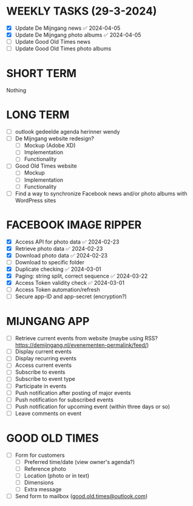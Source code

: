 # WEEKLY TASKS (29-3-2024)
- [x] Update De Mijngang news ✅ 2024-04-05
- [x] Update De Mijngang photo albums ✅ 2024-04-05
- [ ] Update Good Old Times news
- [ ] Update Good Old Times photo albums
# SHORT TERM
Nothing
# LONG TERM
- [ ] outlook gedeelde agenda herinner wendy
- [ ] De Mijngang website redesign?
	- [ ] Mockup (Adobe XD)
	- [ ] Implementation
	- [ ] Functionality
- [ ] Good Old Times website
	- [ ] Mockup
	- [ ] Implementation
	- [ ] Functionality
- [ ] Find a way to synchronize Facebook news and/or photo albums with WordPress sites
# FACEBOOK IMAGE RIPPER
- [x] Access API for photo data ✅ 2024-02-23
- [x] Retrieve photo data ✅ 2024-02-23
- [x] Download photo data ✅ 2024-02-23
- [ ] Download to specific folder
- [x] Duplicate checking ✅ 2024-03-01
- [x] Paging: string split, correct sequence ✅ 2024-03-22
- [x] Access Token validity check ✅ 2024-03-01
- [ ] Access Token automation/refresh
- [ ] Secure app-ID and app-secret (encryption?)
# MIJNGANG APP
- [ ] Retrieve current events from website (maybe using RSS? https://demijngang.nl/evenementen-permalink/feed/)
- [ ] Display current events
- [ ] Display recurring events
- [ ] Access current events
- [ ] Subscribe to events
- [ ] Subscribe to event type
- [ ] Participate in events
- [ ] Push notification after posting of major events
- [ ] Push notification for subscribed events
- [ ] Push notification for upcoming event (within three days or so)
- [ ] Leave comments on event
# GOOD OLD TIMES
- [ ] Form for customers
	- [ ] Preferred time/date (view owner's agenda?)
	- [ ] Reference photo
	- [ ] Location (photo or in text)
	- [ ] Dimensions
	- [ ] Extra message
- [ ] Send form to mailbox (good.old.times@outlook.com)